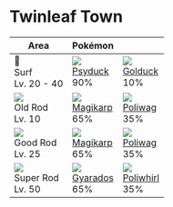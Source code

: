 # Twinleaf Town

Area                                  | Pokémon                       | &nbsp;
---                                   | ---                           | ---
🌊<br>Surf<br>Lv. 20 - 40              | ![][054]<br>[Psyduck]<br>90%  | ![][055]<br>[Golduck]<br>10%
![][old-rod]<br>Old Rod<br>Lv. 10     | ![][129]<br>[Magikarp]<br>65% | ![][060]<br>[Poliwag]<br>35%
![][good-rod]<br>Good Rod<br>Lv. 25   | ![][129]<br>[Magikarp]<br>65% | ![][060]<br>[Poliwag]<br>35%
![][super-rod]<br>Super Rod<br>Lv. 50 | ![][130]<br>[Gyarados]<br>65% | ![][061]<br>[Poliwhirl]<br>35%

[Psyduck]: ../../pokemon_changes/054/
[Golduck]: ../../pokemon_changes/055/
[Poliwag]: ../../pokemon_changes/060/
[Poliwhirl]: ../../pokemon_changes/061/
[Magikarp]: ../../pokemon_changes/129/
[Gyarados]: ../../pokemon_changes/130/
[good-rod]: ../img/items/good-rod.png
[old-rod]: ../img/items/old-rod.png
[super-rod]: ../img/items/super-rod.png
[054]: ../img/pokemon/054.png
[055]: ../img/pokemon/055.png
[060]: ../img/pokemon/060.png
[061]: ../img/pokemon/061.png
[129]: ../img/pokemon/129.png
[130]: ../img/pokemon/130.png
